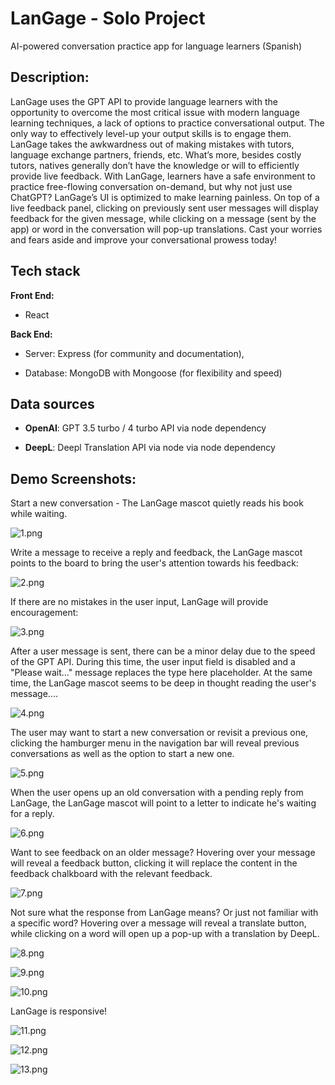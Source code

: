 # LanGage - Solo Project

AI-powered conversation practice app for language learners (Spanish)

## Description:

LanGage uses the GPT API to provide language learners with the
opportunity to overcome the most critical issue with modern language learning
techniques, a lack of options to practice conversational output. The only way
to effectively level-up your output skills is to engage them. LanGage takes the
awkwardness out of making mistakes with tutors, language exchange partners, friends,
etc. What’s more, besides costly tutors, natives generally don’t have the knowledge
or will to efficiently provide live feedback. With LanGage, learners have a
safe environment to practice free-flowing conversation on-demand, but why not
just use ChatGPT? LanGage’s UI is optimized to make learning painless. On top
of a live feedback panel, clicking on previously sent user messages will
display feedback for the given message, while clicking on a message (sent by the
app) or word in the conversation will pop-up translations. Cast your worries
and fears aside and improve your conversational prowess today!

## Tech stack

**Front End:**

- React

**Back End:**

- Server: Express (for community and documentation),

- Database: MongoDB with Mongoose (for flexibility and speed)

## Data sources

- **OpenAI**: GPT 3.5 turbo / 4 turbo API via node dependency

- **DeepL**: Deepl Translation API via node via node dependency

## Demo Screenshots:

Start a new conversation - The LanGage mascot quietly reads his book while waiting.

![1.png](C:\Users\chris\Documents\Software%20Development\Codeworks\Senior%20Projects\Solo\langage_client\Screenshots\1.png)

Write a message to receive a reply and feedback, the LanGage mascot points to the board to bring the user's attention towards his feedback:

![2.png](C:\Users\chris\Documents\Software%20Development\Codeworks\Senior%20Projects\Solo\langage_client\Screenshots\2.png)

If there are no mistakes in the user input, LanGage will provide encouragement:

![3.png](C:\Users\chris\Documents\Software%20Development\Codeworks\Senior%20Projects\Solo\langage_client\Screenshots\3.png)

After a user message is sent, there can be a minor delay due to the speed of the GPT API. During this time, the user input field is disabled and a "Please wait..." message replaces the type here placeholder. At the same time, the LanGage mascot seems to be deep in thought reading the user's message....

![4.png](C:\Users\chris\Documents\Software%20Development\Codeworks\Senior%20Projects\Solo\langage_client\Screenshots\4.png)

The user may want to start a new conversation or revisit a previous one, clicking the hamburger menu in the navigation bar will reveal previous conversations as well as the option to start a new one.

![5.png](C:\Users\chris\Documents\Software%20Development\Codeworks\Senior%20Projects\Solo\langage_client\Screenshots\5.png)

When the user opens up an old conversation with a pending reply from LanGage, the LanGage mascot will point to a letter to indicate he's waiting for a reply.

![6.png](C:\Users\chris\Documents\Software%20Development\Codeworks\Senior%20Projects\Solo\langage_client\Screenshots\6.png)

Want to see feedback on an older message? Hovering over your message will reveal a feedback button, clicking it will replace the content in the feedback chalkboard with the relevant feedback.

![7.png](C:\Users\chris\Documents\Software%20Development\Codeworks\Senior%20Projects\Solo\langage_client\Screenshots\7.png)

Not sure what the response from LanGage means? Or just not familiar with a specific word? Hovering over a message will reveal a translate button, while clicking on a word will open up a pop-up with a translation by DeepL.

![8.png](C:\Users\chris\Documents\Software%20Development\Codeworks\Senior%20Projects\Solo\langage_client\Screenshots\8.png)

![9.png](C:\Users\chris\Documents\Software%20Development\Codeworks\Senior%20Projects\Solo\langage_client\Screenshots\9.png)

![10.png](C:\Users\chris\Documents\Software%20Development\Codeworks\Senior%20Projects\Solo\langage_client\Screenshots\10.png)

LanGage is responsive!

![11.png](C:\Users\chris\Documents\Software%20Development\Codeworks\Senior%20Projects\Solo\langage_client\Screenshots\11.png)

![12.png](C:\Users\chris\Documents\Software%20Development\Codeworks\Senior%20Projects\Solo\langage_client\Screenshots\12.png)

![13.png](C:\Users\chris\Documents\Software%20Development\Codeworks\Senior%20Projects\Solo\langage_client\Screenshots\13.png)
